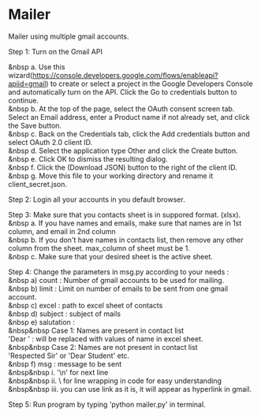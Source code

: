 # Mailer  
Mailer using multiple gmail accounts.  

Step 1: Turn on the Gmail API  

&nbsp a. Use this wizard(https://console.developers.google.com/flows/enableapi?apiid=gmail) to create or select a project in the Google Developers Console and automatically turn on the API. Click the Go to credentials button to continue.  
&nbsp b. At the top of the page, select the OAuth consent screen tab. Select an Email address, enter a Product name if not already set, and click the Save button.  
&nbsp c. Back on the Credentials tab, click the Add credentials button and select OAuth 2.0 client ID.  
&nbsp d. Select the application type Other and click the Create button.  
&nbsp e. Click OK to dismiss the resulting dialog.  
&nbsp f. Click the  (Download JSON) button to the right of the client ID.  
&nbsp g. Move this file to your working directory and rename it client_secret.json.  

Step 2: Login all your accounts in you default browser.  

Step 3: Make sure that you contacts sheet is in suppored format. (xlsx).   
&nbsp a. If you have names and emails, make sure that names are in 1st column, and email in 2nd column  
&nbsp b. If you don't have names in contacts list, then remove any other column from the sheet. max_column of sheet must be 1.  
&nbsp c. Make sure that your desired sheet is the active sheet.  

Step 4: Change the parameters in msg.py according to your needs :  
&nbsp a) count : Number of gmail accounts to be used for mailing.  
&nbsp b) limit : Limit on number of emails to be sent from one gmail account.  
&nbsp c) excel : path to excel sheet of contacts  
&nbsp d) subject : subject of mails  
&nbsp e) salutation :   
     &nbsp&nbsp Case 1: Names are present in contact list  
            'Dear <name>' : <name> will be replaced with values of name in excel sheet.  
     &nbsp&nbsp Case 2: Names are not present in contact list  
            'Respected Sir' or 'Dear Student' etc.  
&nbsp f) msg : message to be sent  
     &nbsp&nbsp i.  '\n' for next line  
     &nbsp&nbsp ii.  \ for line wrapping in code for easy understanding  
     &nbsp&nbsp iii. you can use link as it is, it will appear as hyperlink in gmail.  

Step 5: Run program by typing 'python mailer.py' in terminal.  
